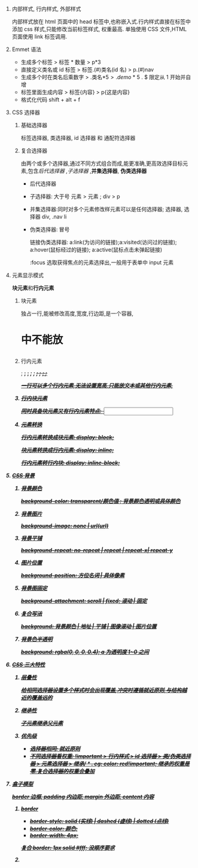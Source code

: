  

1. 内部样式, 行内样式, 外部样式

   内部样式放在 html 页面中的 head 标签中,也称嵌入式.行内样式直接在标签中添加 css 样式,只能修改当前标签样式, 权重最高. 单独使用 CSS 文件,HTML 页面使用 link 标签调用.

2. Emmet 语法

   * 生成多个标签 > 标签 * 数量 > p*3
   * 直接定义类名或 id 标签 > 标签.(#)类名(id 名) > p.(#)nav
   * 生成多个时在类名后乘数字 > .类名$*5 > .demo$ * 5 . $ 限定从 1 开始并自增
   * 标签里面生成内容 > 标签{内容} > p{这是内容}
   * 格式化代码 shift + alt + f

3. CSS 选择器

   1. 基础选择器

      标签选择器, 类选择器, id 选择器 和 通配符选择器

   2. 复合选择器

      由两个或多个选择器,通过不同方式组合而成,能更准确,更高效选择目标元素,包含*后代选择器* ,*子选择器* ,**并集选择器**, **伪类选择器**

      * 后代选择器

      * 子选择器: 大于号 元素 > 元素 ; div > p

      * 并集选择器:同时对多个元素修改样元素可以是任何选择器; 选择器, 选择器   div, .nav li

      * 伪类选择器: 冒号

        链接伪类选择器: a:link(为访问的链接);a:visited(访问过的链接); a:hover(鼠标经过的链接); a:active(鼠标点击未弹起链接)

        :focus 选取获得焦点的元素选择出,一般用于表单中 input 元素

4. 元素显示模式

   **块元素**和**行内元素**

   1. 块元素

      独占一行,能被修改高度,宽度,行边距,是一个容器, <p> <h1> 中不能放 <div>

   2. 行内元素

      <a> ; <strong> ; <b> ; <em> ; <i> ; <del> ; <s> ; <ins> ; <u> ; <span> 

      一行可以多个行内元素,无法设置宽高,只能放文本或其他行内元素,

   3. 行内块元素

      同时具备块元素又有行内元素特点: <img /> <input /> <td>

   4. 元素转换

      行内元素转换成块元素: display: block;

      块元素转换成行内元素: display: inline;

      行内元素转行内块: display: inline-block;

5. CSS 背景

   1. 背景颜色

      background-color: transparent/颜色值 ; 背景颜色透明或具体颜色 

   2. 背景图片

      background-image: none | url(url)

   3. 背景平铺

      background-repeat: no-repeat | repeat | repeat-x| repeat-y

   4. 图片位置

      background-position: 方位名词 | 具体像素

   5. 背景图固定

      background-attachment: scroll | fixed;  滚动 | 固定

   6. 复合写法

      background: 背景颜色 | 地址 | 平铺 | 图像滚动 | 图片位置

   7. 背景色半透明

      background: rgba(0, 0, 0, 0.4); a 为透明度 1~0 之间

6. CSS 三大特性

   1. 层叠性

      给相同选择器设置多个样式时会出现**覆盖**,冲突时遵循就近原则,与结构越近的覆盖远的

   2. 继承性

      子元素继承父元素

   3. 优先级

      * 选择器相同: 就近原则
      * 不同选择器看权重: !important > 行内样式 > id 选择器 > 类/伪类选择器 > 元素选择器 > 继承/ * .  eg: color: red!important; 继承的权重是零.复合选择器的**权重会叠加**

7. 盒子模型

   border 边框, padding 内边距, margin 外边距, content 内容

   1. border

      * border-style: solid (实线) | dashed (虚线) | dotted (点线)
      * border-color: 颜色;
      * border-width: 4px; 

      复合 border: 1px solid #fff; 没顺序要求

   2. 